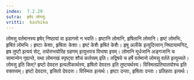 ```yaml
---
index:  7.2.29
sutra:  हृषेर् लोमसु
vritti:  kashika 
---
```


लोमसु वर्तमानस्य हृषेर् निष्ठायां वा इडागमो न भवति। हृष्टानि लोमानि, हृषितानि लोमानि। हृष्टं लोमभिः, हृषितं लोमभिः। हृष्टाः केशाः, हृषिताः केशाः। हृष्टं केशैः हृषितं केशैः। हृषु अलीके इत्युदित्त्वान् निष्ठायामनिट्, हृष तुष्टौ इत्ययं सेट्, तयोरुभयोरिह ग्रहणम् इत्युभयत्र विभाषा इयम्। लोमानि मूर्धजानि अङ्गजानि च सामान्येन गृह्यन्ते, यथा लोमनखं स्पृष्ट्वा शौचं कर्तव्यम् इति। तद्विषये च हर्षे वर्तमानो लोमसु वर्तते इत्युच्यते। लोमसु इति किम्? हृष्टो देवदत्त इत्यलीकार्थस्य, हृषितो देवदत्तः इति तुष्ट्यर्थस्य। विस्मितप्रतिघातयोश्च इति वक्तव्यम्। हृष्टो देवदत्तः, हृसितो देवदत्तः। विस्मितः इत्यर्थः। हृष्टाः दन्ताः, हृषिताः दन्ताः। प्रतिहताः इत्यर्थः।

